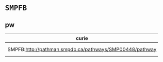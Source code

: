 # `SMPFB`

## pw

| curie                                                   |   usages | nodes                                                                                                         |
|---------------------------------------------------------|----------|---------------------------------------------------------------------------------------------------------------|
| SMPFB:http://pathman.smpdb.ca/pathways/SMP00448/pathway |        1 | [http://purl.obolibrary.org/obo/PW:0000765](https://bioregistry.io/http://purl.obolibrary.org/obo/PW:0000765) |
